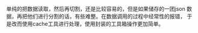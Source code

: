 单纯的把数据读取，然后再切割，还是比较容易的，但是如果储存的一团json
数据，再把他们进行分割的话，有些难整。在数据调用的过程中经常性的报错，
于是改而使用cache工具进行处理，使用封装的工具箱操作更加简单。